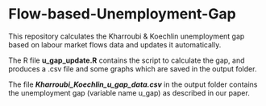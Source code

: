 # Flow-based-Unemployment-Gap
This repository calculates the Kharroubi &amp; Koechlin unemployment gap based on labour market flows data and updates it automatically.

The R file **u_gap_update.R** contains the script to calculate the gap, and produces a .csv file and some graphs which are saved in the output folder.

The file ***Kharroubi_Koechlin_u_gap_data.csv*** in the output folder contains the unemployment gap (variable name u_gap) as described in our paper.
